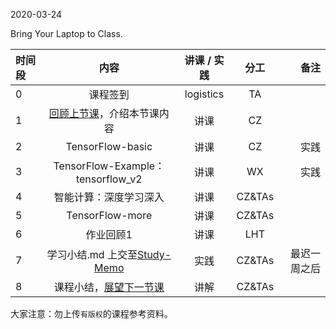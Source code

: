 2020-03-24

Bring Your Laptop to Class. 

| 时间段  |  内容     |  讲课 / 实践     |   分工  |   备注       |
| :---    | :----:    |   :----:    |    :----:    |       ---: |
|   0     | 课程签到     |  logistics   |     TA     |        |
|   1     | [回顾上节课](../WW5/WW5-stis-plan.md)，介绍本节课内容 |    讲课     |   CZ   |      |
|   2     | TensorFlow-basic |  讲课    |    CZ    |  实践       |
|   3     | TensorFlow-Example：tensorflow_v2 |  讲课    |    WX    |  实践       |
|   4     | 智能计算：深度学习深入  | 讲课    |   CZ&TAs |         |
|   5     | TensorFlow-more |  讲课       |  CZ&TAs |     |
|   6     | 作业回顾1 |  讲课       |  LHT |     |
|   7     | 学习小结.md 上交至[Study-Memo](../../Study-Memo)   |  实践    |     CZ&TAs     |   最迟一周之后     |
|   8     | 课程小结，[展望下一节课](../WW7/WW7-stis-plan.md)   |  讲解    |     CZ&TAs     |      |



大家注意：勿上传``有版权``的课程参考资料。

